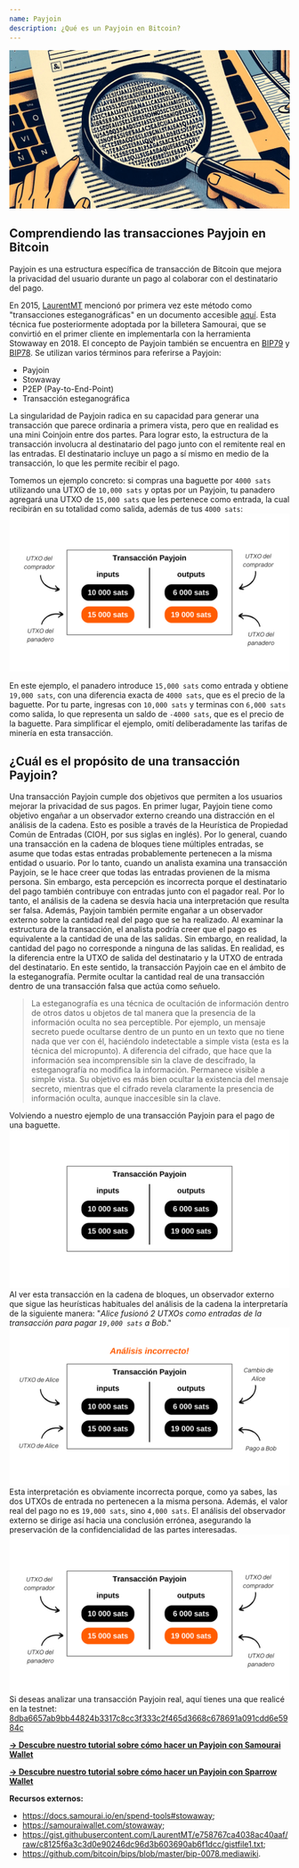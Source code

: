 ```yaml
---
name: Payjoin
description: ¿Qué es un Payjoin en Bitcoin?
---
```

![Miniatura de Payjoin - esteganografía](assets/cover.jpeg)

## Comprendiendo las transacciones Payjoin en Bitcoin

Payjoin es una estructura específica de transacción de Bitcoin que mejora la privacidad del usuario durante un pago al colaborar con el destinatario del pago.

En 2015, [LaurentMT](https://twitter.com/LaurentMT) mencionó por primera vez este método como "transacciones esteganográficas" en un documento accesible [aquí](https://gist.githubusercontent.com/LaurentMT/e758767ca4038ac40aaf/raw/c8125f6a3c3d0e90246dc96d3b603690ab6f1dcc/gistfile1.txt). Esta técnica fue posteriormente adoptada por la billetera Samourai, que se convirtió en el primer cliente en implementarla con la herramienta Stowaway en 2018. El concepto de Payjoin también se encuentra en [BIP79](https://github.com/bitcoin/bips/blob/master/bip-0079.mediawiki) y [BIP78](https://github.com/bitcoin/bips/blob/master/bip-0078.mediawiki). Se utilizan varios términos para referirse a Payjoin:
- Payjoin
- Stowaway
- P2EP (Pay-to-End-Point)
- Transacción esteganográfica

La singularidad de Payjoin radica en su capacidad para generar una transacción que parece ordinaria a primera vista, pero que en realidad es una mini Coinjoin entre dos partes. Para lograr esto, la estructura de la transacción involucra al destinatario del pago junto con el remitente real en las entradas. El destinatario incluye un pago a sí mismo en medio de la transacción, lo que les permite recibir el pago.

Tomemos un ejemplo concreto: si compras una baguette por `4000 sats` utilizando una UTXO de `10,000 sats` y optas por un Payjoin, tu panadero agregará una UTXO de `15,000 sats` que les pertenece como entrada, la cual recibirán en su totalidad como salida, además de tus `4000 sats`:
![Diagrama de transacción Payjoin](assets/es/1.png)

En este ejemplo, el panadero introduce `15,000 sats` como entrada y obtiene `19,000 sats`, con una diferencia exacta de `4000 sats`, que es el precio de la baguette. Por tu parte, ingresas con `10,000 sats` y terminas con `6,000 sats` como salida, lo que representa un saldo de `-4000 sats`, que es el precio de la baguette. Para simplificar el ejemplo, omití deliberadamente las tarifas de minería en esta transacción.

## ¿Cuál es el propósito de una transacción Payjoin?

Una transacción Payjoin cumple dos objetivos que permiten a los usuarios mejorar la privacidad de sus pagos.
En primer lugar, Payjoin tiene como objetivo engañar a un observador externo creando una distracción en el análisis de la cadena. Esto es posible a través de la Heurística de Propiedad Común de Entradas (CIOH, por sus siglas en inglés). Por lo general, cuando una transacción en la cadena de bloques tiene múltiples entradas, se asume que todas estas entradas probablemente pertenecen a la misma entidad o usuario. Por lo tanto, cuando un analista examina una transacción Payjoin, se le hace creer que todas las entradas provienen de la misma persona. Sin embargo, esta percepción es incorrecta porque el destinatario del pago también contribuye con entradas junto con el pagador real. Por lo tanto, el análisis de la cadena se desvía hacia una interpretación que resulta ser falsa.
Además, Payjoin también permite engañar a un observador externo sobre la cantidad real del pago que se ha realizado. Al examinar la estructura de la transacción, el analista podría creer que el pago es equivalente a la cantidad de una de las salidas. Sin embargo, en realidad, la cantidad del pago no corresponde a ninguna de las salidas. En realidad, es la diferencia entre la UTXO de salida del destinatario y la UTXO de entrada del destinatario. En este sentido, la transacción Payjoin cae en el ámbito de la esteganografía. Permite ocultar la cantidad real de una transacción dentro de una transacción falsa que actúa como señuelo.

> La esteganografía es una técnica de ocultación de información dentro de otros datos u objetos de tal manera que la presencia de la información oculta no sea perceptible. Por ejemplo, un mensaje secreto puede ocultarse dentro de un punto en un texto que no tiene nada que ver con él, haciéndolo indetectable a simple vista (esta es la técnica del micropunto). A diferencia del cifrado, que hace que la información sea incomprensible sin la clave de descifrado, la esteganografía no modifica la información. Permanece visible a simple vista. Su objetivo es más bien ocultar la existencia del mensaje secreto, mientras que el cifrado revela claramente la presencia de información oculta, aunque inaccesible sin la clave.

Volviendo a nuestro ejemplo de una transacción Payjoin para el pago de una baguette.
![Esquema de la transacción Payjoin desde el exterior](assets/es/2.png)
Al ver esta transacción en la cadena de bloques, un observador externo que sigue las heurísticas habituales del análisis de la cadena la interpretaría de la siguiente manera: "*Alice fusionó 2 UTXOs como entradas de la transacción para pagar `19,000 sats` a Bob*."
![Interpretación incorrecta de la transacción Payjoin desde el exterior](assets/es/3.png)
Esta interpretación es obviamente incorrecta porque, como ya sabes, las dos UTXOs de entrada no pertenecen a la misma persona. Además, el valor real del pago no es `19,000 sats`, sino `4,000 sats`. El análisis del observador externo se dirige así hacia una conclusión errónea, asegurando la preservación de la confidencialidad de las partes interesadas.![Diagrama de la transacción Payjoin](assets/es/1.png)
Si deseas analizar una transacción Payjoin real, aquí tienes una que realicé en la testnet: [8dba6657ab9bb44824b3317c8cc3f333c2f465d3668c678691a091cdd6e5984c](https://mempool.space/fr/testnet/tx/8dba6657ab9bb44824b3317c8cc3f333c2f465d3668c678691a091cdd6e5984c)

[**-> Descubre nuestro tutorial sobre cómo hacer un Payjoin con Samourai Wallet**](https://planb.network/tutorials/privacy/payjoin-samourai-wallet)  

[**-> Descubre nuestro tutorial sobre cómo hacer un Payjoin con Sparrow Wallet**](https://planb.network/tutorials/privacy/payjoin-sparrow-wallet)


**Recursos externos:**
- https://docs.samourai.io/en/spend-tools#stowaway;
- https://samouraiwallet.com/stowaway;
- https://gist.githubusercontent.com/LaurentMT/e758767ca4038ac40aaf/raw/c8125f6a3c3d0e90246dc96d3b603690ab6f1dcc/gistfile1.txt;
- https://github.com/bitcoin/bips/blob/master/bip-0078.mediawiki.
